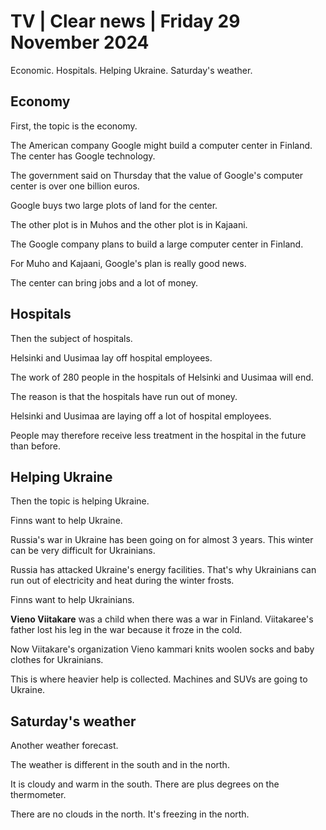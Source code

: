 # TV \| Clear news \| Friday 29 November 2024

Economic. Hospitals. Helping Ukraine. Saturday's weather.

## Economy

First, the topic is the economy.

The American company Google might build a computer center in Finland. The center has Google technology.

The government said on Thursday that the value of Google's computer center is over one billion euros.

Google buys two large plots of land for the center.

The other plot is in Muhos and the other plot is in Kajaani.

The Google company plans to build a large computer center in Finland.

For Muho and Kajaani, Google's plan is really good news.

The center can bring jobs and a lot of money.

## Hospitals

Then the subject of hospitals.

Helsinki and Uusimaa lay off hospital employees.

The work of 280 people in the hospitals of Helsinki and Uusimaa will end.

The reason is that the hospitals have run out of money.

Helsinki and Uusimaa are laying off a lot of hospital employees.

People may therefore receive less treatment in the hospital in the future than before.

## Helping Ukraine

Then the topic is helping Ukraine.

Finns want to help Ukraine.

Russia's war in Ukraine has been going on for almost 3 years. This winter can be very difficult for Ukrainians.

Russia has attacked Ukraine's energy facilities. That's why Ukrainians can run out of electricity and heat during the winter frosts.

Finns want to help Ukrainians.

**Vieno Viitakare** was a child when there was a war in Finland. Viitakaree's father lost his leg in the war because it froze in the cold.

Now Viitakare's organization Vieno kammari knits woolen socks and baby clothes for Ukrainians.

This is where heavier help is collected. Machines and SUVs are going to Ukraine.

## Saturday's weather

Another weather forecast.

The weather is different in the south and in the north.

It is cloudy and warm in the south. There are plus degrees on the thermometer.

There are no clouds in the north. It's freezing in the north.

